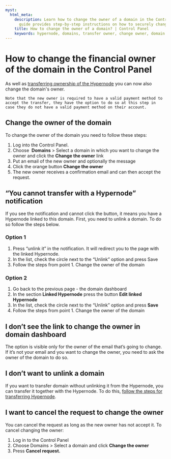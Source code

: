 ```yaml
---
myst:
  html_meta:
    description: Learn how to change the owner of a domain in the Control Panel. This
      guide provides step-by-step instructions on how to securely change the owner.
    title: How to change the owner of a domain? | Control Panel
    keywords: hypernode, domains, transfer owner, change owner, domain owner
---
```


# How to change the financial owner of the domain in the Control Panel

As well as [transferring ownership of the Hypernode](./how-to-transfer-ownership-of-a-hypernode-in-the-control-panel.md) you can now also change the domain's owner.

```{note}
Note that the new owner is required to have a valid payment method to accept the transfer, they have the option to do so at this step in case they do not have a valid payment method on their account.
```

## Change the owner of the domain

To change the owner of the domain you need to follow these steps:

1. Log into the Control Panel.
1. Choose  **Domains** > Select a domain in which you want to change the owner and click the **Change the owner** link
1. Put an email of the new owner and optionally the message
1. Click the orange button **Change the owner**
1. The new owner receives a confirmation email and can then accept the request.

## “You cannot transfer with a Hypernode” notification

If you see the notification and cannot click the button, it means you have a Hypernode linked to this domain. First, you need to unlink a domain. To do so follow the steps below.

### Option 1

1. Press “unlink it” in the notification. It will redirect you to the page with the linked Hypernode.
1. In the list, check the circle next to the “Unlink” option and press Save
1. Follow the steps from point 1. Change the owner of the domain

### Option 2

1. Go back to the previous page - the domain dashboard
1. In the section **Linked Hypernode** press the button **Edit linked Hypernode**
1. In the list, check the circle next to the “Unlink” option and press **Save**
1. Follow the steps from point 1. Change the owner of the domain

## I don’t see the link to change the owner in domain dashboard

The option is visible only for the owner of the email that’s going to change. If it’s not your email and you want to change the owner, you need to ask the owner of the domain to do so.

## I don’t want to unlink a domain

If you want to transfer domain without unlinking it from the Hypernode, you can transfer it together with the Hypernode. To do this, [follow the steps for transferring Hypernode](./how-to-transfer-ownership-of-a-hypernode-in-the-control-panel.md).

## I want to cancel the request to change the owner

You can cancel the request as long as the new owner has not accept it. To cancel changing the owner:

1. Log in to the Control Panel
1. Choose Domains > Select a domain and click **Change the owner**
1. Press **Cancel request.**

